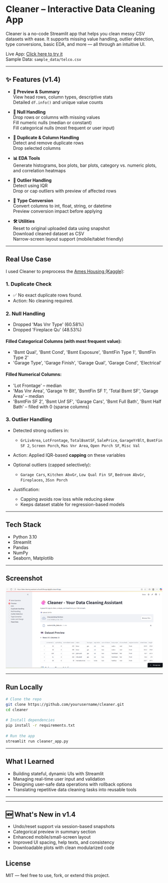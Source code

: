 # Cleaner – Interactive Data Cleaning App

Cleaner is a no-code Streamlit app that helps you clean messy CSV datasets with ease. It supports missing value handling, outlier detection, type conversions, basic EDA, and more — all through an intuitive UI.

Live App: [Click here to try it](https://data-cleaning-assistant-arfueufx59wrquriqkgk2e.streamlit.app/)  
Sample Data: `sample_data/telco.csv`

---

## ✨ Features (v1.4)

- **👀 Preview & Summary**  
  View head rows, column types, descriptive stats  
  Detailed `df.info()` and unique value counts

- **🧼 Null Handling**  
  Drop rows or columns with missing values  
  Fill numeric nulls (median or constant)  
  Fill categorical nulls (most frequent or user input)

- **🧭 Duplicate & Column Handling**  
  Detect and remove duplicate rows  
  Drop selected columns

- **📊 EDA Tools**  
  Generate histograms, box plots, bar plots, category vs. numeric plots, and correlation heatmaps

- **🚨 Outlier Handling**  
  Detect using IQR  
  Drop or cap outliers with preview of affected rows

- **🔄 Type Conversion**  
  Convert columns to int, float, string, or datetime  
  Preview conversion impact before applying

- **🛠️ Utilities**  
  Reset to original uploaded data using snapshot  
  Download cleaned dataset as CSV  
  Narrow-screen layout support (mobile/tablet friendly)



---

## Real Use Case

I used Cleaner to preprocess the [Ames Housing (Kaggle)](https://www.kaggle.com/datasets/prevek18/ames-housing-dataset):

### 1. Duplicate Check
- ✅ No exact duplicate rows found.
- Action: No cleaning required.

### 2. Null Handling

- Dropped 'Mas Vnr Type' (60.58%) 
- Dropped 'Fireplace Qu' (48.53%) 

#### Filled Categorical Columns (with most frequent value):
- 'Bsmt Qual', 'Bsmt Cond', 'Bsmt Exposure', 'BsmtFin Type 1', 'BsmtFin Type 2'
- 'Garage Type', 'Garage Finish', 'Garage Qual', 'Garage Cond', 'Electrical'

#### Filled Numerical Columns:
- 'Lot Frontage' – median
- 'Mas Vnr Area', 'Garage Yr Blt', 'BsmtFin SF 1', 'Total Bsmt SF', 'Garage Area' – median
- 'BsmtFin SF 2', 'Bsmt Unf SF', 'Garage Cars', 'Bsmt Full Bath', 'Bsmt Half Bath' – filled with 0 (sparse columns)

### 3. Outlier Handling

- Detected strong outliers in:
  - `GrLivArea`, `LotFrontage`, `TotalBsmtSF`, `SalePrice`, `GarageYrBlt`, `BsmtFin SF 2`, `Screen Porch`, `Mas Vnr Area`, `Open Porch SF`, `Misc Val`

- Action: Applied IQR-based **capping** on these variables

- Optional outliers (capped selectively):  
  - `Garage Cars`, `Kitchen AbvGr`, `Low Qual Fin SF`, `Bedroom AbvGr`, `Fireplaces`, `3Ssn Porch`

- Justification:  
  - Capping avoids row loss while reducing skew  
  - Keeps dataset stable for regression-based models
    
    
---

## Tech Stack

- Python 3.10
- Streamlit
- Pandas
- NumPy
- Seaborn, Matplotlib

---

## Screenshot

![Cleaner Screenshot](demo/Screenshot.png)

---

## Run Locally

```bash
# Clone the repo
git clone https://github.com/yourusername/cleaner.git
cd cleaner

# Install dependencies
pip install -r requirements.txt

# Run the app
streamlit run cleaner_app.py
```
---

## What I Learned
- Building stateful, dynamic UIs with Streamlit
- Managing real-time user input and validation
- Designing user-safe data operations with rollback options
- Translating repetitive data cleaning tasks into reusable tools

---

---

## 🆕 What's New in v1.4

- Undo/reset support via session-based snapshots
- Categorical preview in summary section
- Enhanced mobile/small-screen layout
- Improved UI spacing, help texts, and consistency
- Downloadable plots with clean modularized code


## License

MIT — feel free to use, fork, or extend this project.
